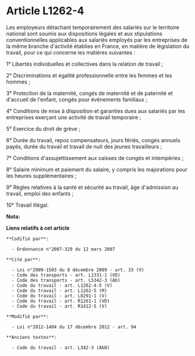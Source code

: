 # Article L1262-4

Les employeurs détachant temporairement des salariés sur le territoire national sont soumis aux dispositions légales et aux
stipulations conventionnelles applicables aux salariés employés par les entreprises de la même branche d'activité établies en
France, en matière de législation du travail, pour ce qui concerne les matières suivantes :

1° Libertés individuelles et collectives dans la relation de travail ;

2° Discriminations et égalité professionnelle entre les femmes et les hommes ;

3° Protection de la maternité, congés de maternité et de paternité et d'accueil de l'enfant, congés pour événements
familiaux ;

4° Conditions de mise à disposition et garanties dues aux salariés par les entreprises exerçant une activité de travail
temporaire ;

5° Exercice du droit de grève ;

6° Durée du travail, repos compensateurs, jours fériés, congés annuels payés, durée du travail et travail de nuit des jeunes
travailleurs ;

7° Conditions d'assujettissement aux caisses de congés et intempéries ;

8° Salaire minimum et paiement du salaire, y compris les majorations pour les heures supplémentaires ;

9° Règles relatives à la santé et sécurité au travail, âge d'admission au travail, emploi des enfants ;

10° Travail illégal.

**Nota:**



**Liens relatifs à cet article**

	**Codifié par**:

	  - Ordonnance n°2007-329 du 12 mars 2007

	**Cité par**:

	  - Loi n°2009-1503 du 8 décembre 2009 - art. 33 (V)
	  - Code des transports - art. L1331-1 (VD)
	  - Code des transports - art. L5342-3 (Ab)
	  - Code du travail - art. L1262-4-5 (V)
	  - Code du travail - art. L1262-5 (M)
	  - Code du travail - art. L8291-1 (V)
	  - Code du travail - art. R1261-1 (VD)
	  - Code du travail - art. R1412-5 (V)

	**Modifié par**:

	  - Loi n°2012-1404 du 17 décembre 2012 - art. 94

	**Anciens textes**:

	  - Code du travail - art. L342-3 (AbD)
